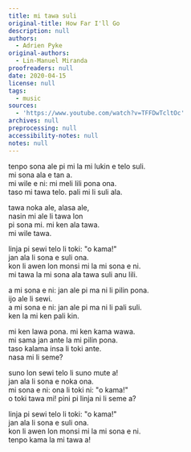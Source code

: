 ```yaml
---
title: mi tawa suli
original-title: How Far I'll Go
description: null
authors:
  - Adrien Pyke
original-authors:
  - Lin-Manuel Miranda
proofreaders: null
date: 2020-04-15
license: null
tags:
  - music
sources:
  - 'https://www.youtube.com/watch?v=TFFDwTcltOc'
archives: null
preprocessing: null
accessibility-notes: null
notes: null
---
```

tenpo sona ale pi mi la mi lukin e telo suli.  
mi sona ala e tan a.  
mi wile e ni: mi meli lili pona ona.  
taso mi tawa telo. pali mi li suli ala.

tawa noka ale, alasa ale,  
nasin mi ale li tawa lon  
pi sona mi. mi ken ala tawa.  
mi wile tawa.

linja pi sewi telo li toki: "o kama!"  
jan ala li sona e suli ona.  
kon li awen lon monsi mi la mi sona e ni.  
mi tawa la mi sona ala tawa suli anu lili.

a mi sona e ni: jan ale pi ma ni li pilin pona.  
ijo ale li sewi.  
a mi sona e ni: jan ale pi ma ni li pali suli.  
ken la mi ken pali kin.

mi ken lawa pona. mi ken kama wawa.  
mi sama jan ante la mi pilin pona.  
taso kalama insa li toki ante.  
nasa mi li seme?

suno lon sewi telo li suno mute a!  
jan ala li sona e noka ona.  
mi sona e ni: ona li toki ni: "o kama!"  
o toki tawa mi! pini pi linja ni li seme a?

linja pi sewi telo li toki: "o kama!"  
jan ala li sona e suli ona.  
kon li awen lon monsi mi la mi sona e ni.  
tenpo kama la mi tawa a!
